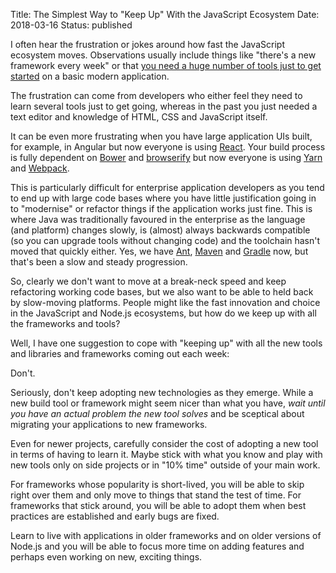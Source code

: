 Title: The Simplest Way to "Keep Up" With the JavaScript Ecosystem
Date: 2018-03-16
Status: published

I often hear the frustration or jokes around how fast the JavaScript ecosystem
moves. Observations usually include things like "there's a new framework
every week" or that
[you need a huge number of tools just to get started](https://medium.com/front-end-hacking/how-it-feels-to-learn-javascript-in-2017-a934b801fbe)
on a basic modern application.

The frustration can come from developers who either feel they need to learn
several tools just to get going, whereas in the past you just needed a text
editor and knowledge of HTML, CSS and JavaScript itself.

It can be even more frustrating when you have large application UIs built,
for example, in Angular but now everyone is using
[React](https://reactjs.org/). Your build process is 
fully dependent on [Bower](https://bower.io/)
and [browserify](http://browserify.org/) but now everyone is using
[Yarn](https://yarnpkg.com/) and [Webpack](https://webpack.js.org/).

This is particularly difficult for enterprise application developers as you
tend to end up with large code bases where you have little justification going
in to "modernise" or refactor things if the application works just fine. This
is where Java was traditionally favoured in the enterprise as the language (and
platform) changes slowly, is (almost) always backwards compatible (so you can
upgrade tools without changing code) and the toolchain hasn't moved that
quickly either. Yes, we have [Ant](http://ant.apache.org/),
[Maven](https://maven.apache.org/) and [Gradle](https://gradle.org/) now, but
that's been a slow and steady progression.

So, clearly we don't want to move at a break-neck speed and keep refactoring
working code bases, but we also want to be able to held back by slow-moving
platforms. People might like the fast innovation and choice in the JavaScript
and Node.js ecosystems, but how do we keep up with all the frameworks and
tools?

Well, I have one suggestion to cope with "keeping up" with all the new tools
and libraries and frameworks coming out each week:

Don't.

Seriously, don't keep adopting new technologies as they emerge. While a new
build tool or framework might seem nicer than what you have, *wait until you
have an actual problem the new tool solves* and be sceptical about migrating
your applications to new frameworks.

Even for newer projects, carefully consider the cost of adopting a new tool in
terms of having to learn it. Maybe stick with what you know and play with new
tools only on side projects or in "10% time" outside of your main work.

For frameworks whose popularity is short-lived, you will be able to skip right
over them and only move to things that stand the test of time. For frameworks
that stick around, you will be able to adopt them when best practices are
established and early bugs are fixed.

Learn to live with applications in older frameworks and on older versions of
Node.js and you will be able to focus more time on adding features and perhaps
even working on new, exciting things.
